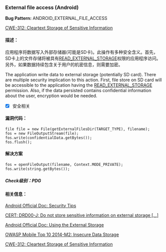 ### External file access (Android)
**Bug Pattern:** ANDROID_EXTERNAL_FILE_ACCESS

[CWE-312: Cleartext Storage of Sensitive Information](http://cwe.mitre.org/data/definitions/312.html)

#### 描述：
应用程序将数据写入外部存储器(可能是SD卡)。此操作有多种安全含义。首先，SD卡上的文件存储将被具有[READ_EXTERNAL_STORAGE](http://developer.android.com/reference/android/Manifest.permission.html#READ_EXTERNAL_STORAGE)权限的应用程序访问。另外，如果数据持续包含关于用户的机密信息，则需要加密。

The application write data to external storage (potentially SD card). There are multiple security implication to this action. First, file store on SD card will be accessible to the application having the [READ_EXTERNAL_STORAGE](http://developer.android.com/reference/android/Manifest.permission.html#READ_EXTERNAL_STORAGE) permission. Also, if the data persisted contains confidential information about the user, encryption would be needed.
- [x] 安全相关

#### 漏洞代码：

```
file file = new File(getExternalFilesDir(TARGET_TYPE), filename);
fos = new FileOutputStream(file);
fos.write(confidentialData.getBytes());
fos.flush();
```

#### 解决方案
```
fos = openFileOutput(filename, Context.MODE_PRIVATE);
fos.write(string.getBytes());

```
##### Check级别：PDG

#### 相关信息：

[Android Official Doc: Security Tips](http://developer.android.com/training/articles/security-tips.html#ExternalStorage)

[CERT: DRD00-J: Do not store sensitive information on external storage [...]](https://www.securecoding.cert.org/confluence/display/java/DRD00-J.+Do+not+store+sensitive+information+on+external+storage+%28SD+card%29+unless+encrypted+first)

[Android Official Doc: Using the External Storage](http://developer.android.com/guide/topics/data/data-storage.html#filesExternal)

[OWASP Mobile Top 10 2014-M2: Insecure Data Storage](https://www.owasp.org/index.php/Mobile_Top_10_2014-M2)

[CWE-312: Cleartext Storage of Sensitive Information](http://cwe.mitre.org/data/definitions/312.html)